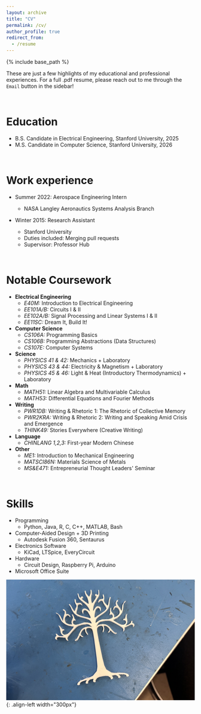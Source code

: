 ```yaml
---
layout: archive
title: "CV"
permalink: /cv/
author_profile: true
redirect_from:
  - /resume
---
```


{% include base_path %}

These are just a few highlights of my educational and professional experiences. For a full .pdf resume, please reach out to me through the `Email` button in the sidebar!

<br/>

Education
======
* B.S. Candidate in Electrical Engineering, Stanford University, 2025
* M.S. Candidate in Computer Science, Stanford University, 2026

<br/>

Work experience
======
* Summer 2022: Aerospace Engineering Intern
  * NASA Langley Aeronautics Systems Analysis Branch

* Winter 2015: Research Assistant
  * Stanford University
  * Duties included: Merging pull requests
  * Supervisor: Professor Hub

<br/>

Notable Coursework
======
* **Electrical Engineering**
  * *E40M:* Introduction to Electrical Engineering
  * *EE101A/B:* Circuits I & II
  * *EE102A/B:* Signal Processing and Linear Systems I & II
  * *EE11SC:* Dream It, Build It!
* **Computer Science**
  * *CS106A:* Programming Basics
  * *CS106B:* Programming Abstractions (Data Structures)
  * *CS107E:* Computer Systems
* **Science**
  * *PHYSICS 41 & 42:* Mechanics + Laboratory
  * *PHYSICS 43 & 44:* Electricity & Magnetism + Laboratory
  * *PHYSICS 45 & 46:* Light & Heat (Introductory Thermodynamics) + Laboratory
* **Math** 
  * *MATH51:* Linear Algebra and Multivariable Calculus
  * *MATH53:* Differential Equations and Fourier Methods
* **Writing**
  * *PWR1DB:* Writing & Rhetoric 1: The Rhetoric of Collective Memory
  * *PWR2KRA:* Writing & Rhetoric 2: Writing and Speaking Amid Crisis and Emergence
  * *THINK49:* Stories Everywhere (Creative Writing)
* **Language**
  * *CHINLANG 1,2,3:* First-year Modern Chinese
* **Other**
  * *ME1:* Introduction to Mechanical Engineering
  * *MATSCI86N:* Materials Science of Metals
  * *MS&E471:* Entrepreneurial Thought Leaders' Seminar
  
<br/>

Skills
======
* Programming
  * Python, Java, R, C, C++, MATLAB, Bash
* Computer-Aided Design + 3D Printing
  * Autodesk Fusion 360, Sentaurus
* Electronics Software
  * KiCad, LTSpice, EveryCircuit
* Hardware
  * Circuit Design, Raspberry Pi, Arduino
* Microsoft Office Suite

![Gondor print](/images/gondor.png){: .align-left width="300px"}

